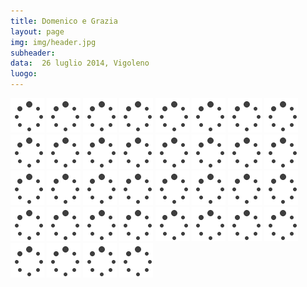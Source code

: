 ```yaml
---
title: Domenico e Grazia
layout: page
img: img/header.jpg
subheader:
data:  26 luglio 2014, Vigoleno
luogo: 
---
```



<img src="/img/loader.gif" data-src="gallery/dg-01.jpg" class="" />
<img src="/img/loader.gif" data-src="gallery/dg-02.jpg" class="" />
<img src="/img/loader.gif" data-src="gallery/dg-03.jpg" class="" />
<img src="/img/loader.gif" data-src="gallery/dg-04.jpg" class="" />
<img src="/img/loader.gif" data-src="gallery/dg-05.jpg" class="" />
<img src="/img/loader.gif" data-src="gallery/dg-06.jpg" class="" />
<img src="/img/loader.gif" data-src="gallery/dg-07.jpg" class="" />
<img src="/img/loader.gif" data-src="gallery/dg-08.jpg" class="" />
<img src="/img/loader.gif" data-src="gallery/dg-09.jpg" class="" />
<img src="/img/loader.gif" data-src="gallery/dg-10.jpg" class="" />
<img src="/img/loader.gif" data-src="gallery/dg-11.jpg" class="" />
<img src="/img/loader.gif" data-src="gallery/dg-12.jpg" class="" />
<img src="/img/loader.gif" data-src="gallery/dg-13.jpg" class="" />
<img src="/img/loader.gif" data-src="gallery/dg-14.jpg" class="" />
<img src="/img/loader.gif" data-src="gallery/dg-15.jpg" class="" />
<img src="/img/loader.gif" data-src="gallery/dg-16.jpg" class="" />
<img src="/img/loader.gif" data-src="gallery/dg-17.jpg" class="" />
<img src="/img/loader.gif" data-src="gallery/dg-18.jpg" class="" />
<img src="/img/loader.gif" data-src="gallery/dg-19.jpg" class="" />
<img src="/img/loader.gif" data-src="gallery/dg-20.jpg" class="" />
<img src="/img/loader.gif" data-src="gallery/dg-22.jpg" class="" />
<img src="/img/loader.gif" data-src="gallery/dg-21.jpg" class="" />
<img src="/img/loader.gif" data-src="gallery/dg-23.jpg" class="" />
<img src="/img/loader.gif" data-src="gallery/dg-24.jpg" class="" />
<img src="/img/loader.gif" data-src="gallery/dg-27.jpg" class="" />
<img src="/img/loader.gif" data-src="gallery/dg-26.jpg" class="" />
<img src="/img/loader.gif" data-src="gallery/dg-25.jpg" class="" />
<img src="/img/loader.gif" data-src="gallery/dg-28.jpg" class="" />
<img src="/img/loader.gif" data-src="gallery/dg-30.jpg" class="" />
<img src="/img/loader.gif" data-src="gallery/dg-29.jpg" class="" />
<img src="/img/loader.gif" data-src="gallery/dg-31.jpg" class="" />
<img src="/img/loader.gif" data-src="gallery/dg-32.jpg" class="" />
<img src="/img/loader.gif" data-src="gallery/dg-33.jpg" class="" />
<img src="/img/loader.gif" data-src="gallery/dg-34.jpg" class="" />
<img src="/img/loader.gif" data-src="gallery/dg-35.jpg" class="" />
<img src="/img/loader.gif" data-src="gallery/dg-36.jpg" class="" />
